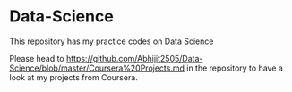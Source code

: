 # Data-Science
This repository has my practice codes on Data Science

Please head to https://github.com/Abhijit2505/Data-Science/blob/master/Coursera%20Projects.md in the repository to have a look at my projects from Coursera.

